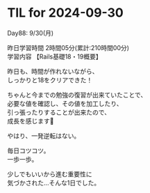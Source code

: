 # TIL for 2024-09-30

Day88: 9/30(月)  
  
昨日学習時間 2時間05分(累計:210時間00分)  
学習内容 【Rails基礎18・19概要】  

昨日も、時間が作れないながら、  
しっかりと18をクリアできた！  

ちゃんと今までの勉強の復習が出来ていたことで、  
必要な値を確認し、その値を加工したり、  
引っ張ったりすることが出来たので、  
成長を感じます🙏  

やはり、一発逆転はない。  

毎日コツコツ。  
一歩一歩。  

少しでもいいから進む重要性に  
気づかされた…そんな1日でした。  